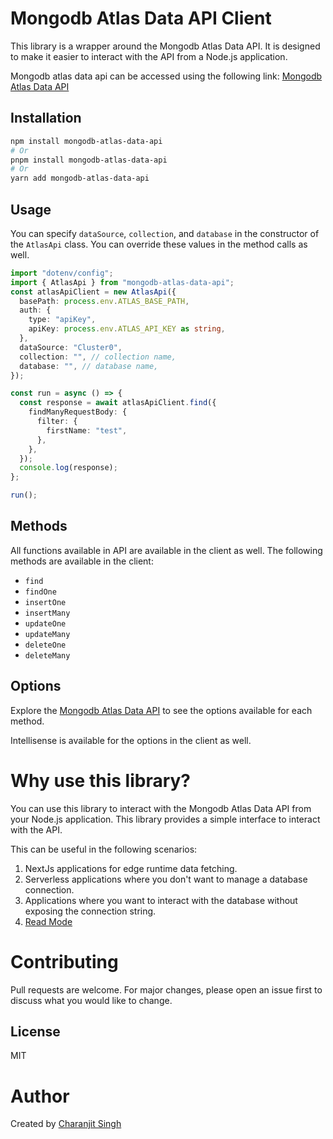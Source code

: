 # Mongodb Atlas Data API Client

This library is a wrapper around the Mongodb Atlas Data API. It is designed to make it easier to interact with the API from a Node.js application.

Mongodb atlas data api can be accessed using the following link: [Mongodb Atlas Data API](https://www.mongodb.com/docs/atlas/app-services/data-api/openapi/)

## Installation

```bash
npm install mongodb-atlas-data-api
# Or
pnpm install mongodb-atlas-data-api
# Or
yarn add mongodb-atlas-data-api
```

## Usage

You can specify `dataSource`, `collection`, and `database` in the constructor of the `AtlasApi` class. You can override these values in the method calls as well.

```typescript
import "dotenv/config";
import { AtlasApi } from "mongodb-atlas-data-api";
const atlasApiClient = new AtlasApi({
  basePath: process.env.ATLAS_BASE_PATH,
  auth: {
    type: "apiKey",
    apiKey: process.env.ATLAS_API_KEY as string,
  },
  dataSource: "Cluster0",
  collection: "", // collection name,
  database: "", // database name,
});

const run = async () => {
  const response = await atlasApiClient.find({
    findManyRequestBody: {
      filter: {
        firstName: "test",
      },
    },
  });
  console.log(response);
};

run();
```

## Methods

All functions available in API are available in the client as well. The following methods are available in the client:

- `find`
- `findOne`
- `insertOne`
- `insertMany`
- `updateOne`
- `updateMany`
- `deleteOne`
- `deleteMany`

## Options

Explore the [Mongodb Atlas Data API](https://www.mongodb.com/docs/atlas/app-services/data-api/openapi/) to see the options available for each method.

Intellisense is available for the options in the client as well.

# Why use this library?

You can use this library to interact with the Mongodb Atlas Data API from your Node.js application. This library provides a simple interface to interact with the API. 

This can be useful in the following scenarios:

1. NextJs applications for edge runtime data fetching.
2. Serverless applications where you don't want to manage a database connection.
3. Applications where you want to interact with the database without exposing the connection string.
4. [Read Mode](https://www.mongodb.com/docs/atlas/app-services/data-api/)

# Contributing

Pull requests are welcome. For major changes, please open an issue first to discuss what you would like to change.

## License

MIT

# Author

Created by [Charanjit Singh](https://github.com/charanjit-singh)
